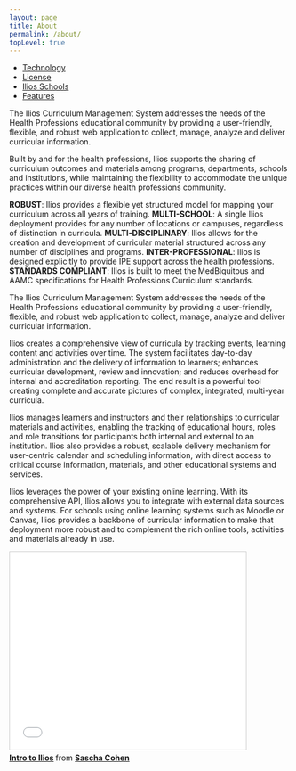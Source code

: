 ```yaml
---
layout: page
title: About
permalink: /about/
topLevel: true
---
```


- [Technology](/technology)
- [License](/license)
- [Ilios Schools](/ilios-schools)
- [Features](/features)

The Ilios Curriculum Management System addresses the needs of the Health Professions educational community by providing a user-friendly, flexible, and robust web application to collect, manage, analyze and deliver curricular information.

Built by and for the health professions, Ilios supports the sharing of curriculum outcomes and materials among programs, departments, schools and institutions, while maintaining the flexibility to accommodate the unique practices within our diverse health professions community.

**ROBUST**: Ilios provides a flexible yet structured model for mapping your curriculum across all years of training.
**MULTI-SCHOOL**: A single Ilios deployment provides for any number of locations or campuses, regardless of distinction in curricula.
**MULTI-DISCIPLINARY**: Ilios allows for the creation and development of curricular material structured across any number of disciplines and programs.
**INTER-PROFESSIONAL**: Ilios is designed explicitly to provide IPE support across the health professions.
**STANDARDS COMPLIANT**: Ilios is built to meet the MedBiquitous and AAMC specifications for Health Professions Curriculum standards.

The Ilios Curriculum Management System addresses the needs of the Health Professions educational community by providing a user-friendly, flexible, and robust web application to collect, manage, analyze and deliver curricular information.

Ilios creates a comprehensive view of curricula by tracking events, learning content and activities over time. The system facilitates day-to-day administration and the delivery of information to learners; enhances curricular development, review and innovation; and reduces overhead for internal and accreditation reporting. The end result is a powerful tool creating complete and accurate pictures of complex, integrated, multi-year curricula.

Ilios manages learners and instructors and their relationships to curricular materials and activities, enabling the tracking of educational hours, roles and role transitions for participants both internal and external to an institution. Ilios also provides a robust, scalable delivery mechanism for user-centric calendar and scheduling information, with direct access to critical course information, materials, and other educational systems and services.

Ilios leverages the power of your existing online learning. With its comprehensive API, Ilios allows you to integrate with external data sources and systems. For schools using online learning systems such as Moodle or Canvas, Ilios provides a backbone of curricular information to make that deployment more robust and to complement the rich online tools, activities and materials already in use.

<iframe src="//www.slideshare.net/slideshow/embed_code/key/piMaieXPQ9CFoL" width="425" height="355" frameborder="0" marginwidth="0" marginheight="0" scrolling="no" style="border:1px solid #CCC; border-width:1px; margin-bottom:5px; max-width: 100%;" allowfullscreen> </iframe> <div style="margin-bottom:5px"> <strong> <a href="//www.slideshare.net/saschaben/intro-to-ilios" title="Intro to Ilios" target="_blank">Intro to Ilios</a> </strong> from <strong><a href="//www.slideshare.net/saschaben" target="_blank">Sascha Cohen</a></strong> </div>
